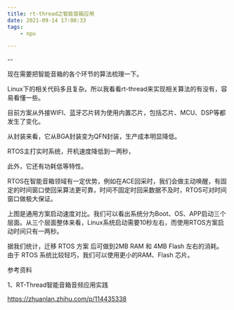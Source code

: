 ```yaml
---
title: rt-thread之智能音箱应用
date: 2021-09-14 17:00:33
tags:
	- npu

---
```


--

现在需要把智能音箱的各个环节的算法梳理一下。

Linux下的相关代码多且复杂。所以我看看rt-thread来实现相关算法的有没有，容易看懂一些。

目前方案从外接WIFI、蓝牙芯片转为使用内置芯片，包括芯片、MCU、DSP等都发生了变化。

从封装来看，它从BGA封装变为QFN封装，生产成本明显降低。

RTOS主打实时系统，开机速度降低到一两秒，

此外，它还有功耗低等特性。

RTOS在智能音箱领域有一定优势，例如在ACE回采时，我们会做主动唤醒，有固定的时间窗口使回采算法更可靠，时间不固定时回采数据不及时，RTOS可对时间窗口做极大保证。

上图是通用方案启动速度对比。我们可以看出系统分为Boot、OS、APP启动三个层面。从三个层面整体来看，Linux系统启动需要10秒左右，而使用RTOS方案启动时间只有一两秒。

据我们统计，迁移 RTOS 方案 后可做到2MB RAM 和 4MB Flash 左右的消耗。由于 RTOS 系统比较轻巧，我们可以使用更小的RAM、Flash 芯片。





参考资料

1、RT-Thread智能音箱音频应用实践

https://zhuanlan.zhihu.com/p/114435338